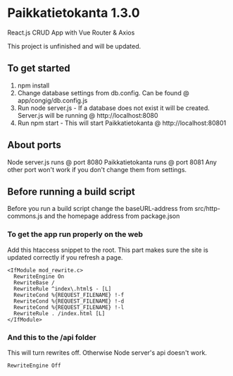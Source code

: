# Paikkatietokanta 1.3.0
React.js CRUD App with Vue Router & Axios

This project is unfinished and will be updated. 

## To get started
1. npm install
2. Change database settings from db.config. Can be found @ app/congig/db.config.js
3. Run node server.js - If a database does not exist it will be created. Server.js will be running @ http://localhost:8080
4. Run npm start - This will start Paikkatietokanta @ http://localhost:80801

## About ports  
Node server.js runs @ port 8080
Paikkatietokanta runs @ port 8081
Any other port won't work if you don't change them from settings.

## Before running a build script
Before you run a build script change the baseURL-address from src/http-commons.js 
and the homepage address from package.json

### To get the app run properly on the web
Add this htaccess snippet to the root.
This part makes sure the site is updated correctly if you refresh a page.

```
<IfModule mod_rewrite.c>
  RewriteEngine On
  RewriteBase /
  RewriteRule ^index\.html$ - [L]
  RewriteCond %{REQUEST_FILENAME} !-f
  RewriteCond %{REQUEST_FILENAME} !-d
  RewriteCond %{REQUEST_FILENAME} !-l
  RewriteRule . /index.html [L]
</IfModule> 
```

### And this to the /api folder
This will turn rewrites off. Otherwise Node server's api doesn't work.

```
RewriteEngine Off
```